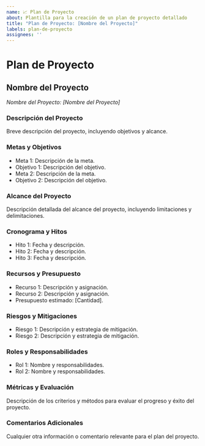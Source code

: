 ```yaml
---
name: 📈 Plan de Proyecto
about: Plantilla para la creación de un plan de proyecto detallado
title: "Plan de Proyecto: [Nombre del Proyecto]"
labels: plan-de-proyecto
assignees: ''
---
```

# Plan de Proyecto

## Nombre del Proyecto
*Nombre del Proyecto: [Nombre del Proyecto]*

### Descripción del Proyecto
Breve descripción del proyecto, incluyendo objetivos y alcance.

### Metas y Objetivos
- Meta 1: Descripción de la meta.
- Objetivo 1: Descripción del objetivo.
- Meta 2: Descripción de la meta.
- Objetivo 2: Descripción del objetivo.

### Alcance del Proyecto
Descripción detallada del alcance del proyecto, incluyendo limitaciones y delimitaciones.

### Cronograma y Hitos
- Hito 1: Fecha y descripción.
- Hito 2: Fecha y descripción.
- Hito 3: Fecha y descripción.

### Recursos y Presupuesto
- Recurso 1: Descripción y asignación.
- Recurso 2: Descripción y asignación.
- Presupuesto estimado: [Cantidad].

### Riesgos y Mitigaciones
- Riesgo 1: Descripción y estrategia de mitigación.
- Riesgo 2: Descripción y estrategia de mitigación.

### Roles y Responsabilidades
- Rol 1: Nombre y responsabilidades.
- Rol 2: Nombre y responsabilidades.

### Métricas y Evaluación
Descripción de los criterios y métodos para evaluar el progreso y éxito del proyecto.

### Comentarios Adicionales
Cualquier otra información o comentario relevante para el plan del proyecto.

